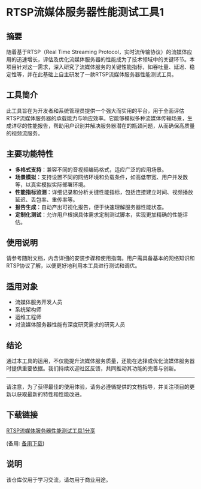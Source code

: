 # RTSP流媒体服务器性能测试工具1

## 摘要
随着基于RTSP（Real Time Streaming Protocol，实时流传输协议）的流媒体应用的迅速增长，评估及优化流媒体服务器的性能成为了技术领域中的关键环节。本项目针对这一需求，深入研究了流媒体服务的关键性能指标，如吞吐量、延迟、稳定性等，并在此基础上自主研发了一款RTSP流媒体服务器性能测试工具。

## 工具简介
此工具旨在为开发者和系统管理员提供一个强大而实用的平台，用于全面评估RTSP流媒体服务器的承载能力与响应效率。它能够模拟多种流媒体传输场景，生成详尽的性能报告，帮助用户识别并解决服务器潜在的瓶颈问题，从而确保高质量的视频流服务。

## 主要功能特性
- **多格式支持**：兼容不同的音视频编码格式，适应广泛的应用场景。
- **场景模拟**：支持设置不同的网络环境和负载条件，如高低带宽、用户并发数等，以真实模拟实际部署环境。
- **性能指标监测**：详细记录和分析关键性能指标，包括连接建立时间、视频播放延迟、丢包率、重传率等。
- **报告生成**：自动产出可视化报告，便于快速理解服务器性能状态。
- **定制化测试**：允许用户根据具体需求定制测试脚本，实现更加精确的性能评估。

## 使用说明
请参考随附文档，内含详细的安装步骤和使用指南。用户需具备基本的网络知识和RTSP协议了解，以便更好地利用本工具进行测试和调优。

## 适用对象
- 流媒体服务开发人员
- 系统架构师
- 运维工程师
- 对流媒体服务器性能有深度研究需求的研究人员

## 结论
通过本工具的运用，不仅能提升流媒体服务质量，还能在选择或优化流媒体服务器时提供重要依据。我们持续欢迎社区反馈，共同推动其功能的完善与创新。

---

请注意，为了获得最佳的使用体验，请务必遵循提供的文档指导，并关注项目的更新以获取最新的特性和性能改进。

## 下载链接
[RTSP流媒体服务器性能测试工具1分享](https://pan.quark.cn/s/411d330eedcc) 

(备用: [备用下载](https://pan.baidu.com/s/1A88Evhla9Ix42WdAhxy5lg?pwd=5znu))

## 说明

该仓库仅用于学习交流，请勿用于商业用途。
